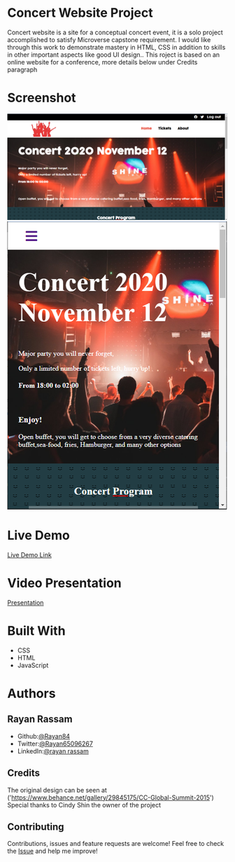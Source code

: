 # Concert Website Project
Concert website is a site for a conceptual concert event, it is a solo project accomplished to satisfy Microverse capstone requirement. I would like through this work to demonstrate mastery in HTML, CSS in addition to skills in other important aspects like good UI design.. 
This roject is based on an online website for a conference, more details below under Credits paragraph

# Screenshot
<img src='./assets/screenshot.png'>
<img src='./assets/mobile-screenshot.png'>

# Live Demo
[Live Demo Link](https://rayan84.github.io/concert/)

# Video Presentation
[Presentation](https://youtu.be/ptJs0V1-2uk)

# Built With
* CSS
* HTML
* JavaScript

# Authors

## Rayan Rassam
* Github:[@Rayan84](https://github.com/Rayan84)
* Twitter:[@Rayan65096267](https://twitter.com/Rayan65096267)
* LinkedIn:[@rayan rassam](https://www.linkedin.com/in/rayan-rassam-18a0a426/)

## Credits
The original design can be seen at ('https://www.behance.net/gallery/29845175/CC-Global-Summit-2015')
Special thanks to Cindy Shin the owner of the project

## Contributing
Contributions, issues and feature requests are welcome!
Feel free to check the [Issue](https://github.com/Rayan84/Apple-website-webpage-clone/issues) and help me improve!
